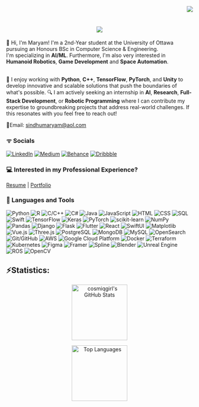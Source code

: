 <!-- Name: Maryam Sindhu -->
<!-- Date: 19-06-2024 --> 
<!-- Tech Used: HTML (Language), MarkDown (Language) --> 

<!-- Header with Swapping and Typing Text -->
<!-- Visitor badge with inline CSS -->
<div align="right">
    <a href="https://visitcount.itsvg.in">
        <img src="https://visitcount.itsvg.in/api?id=CosmicGirl-m&label=Profile%20Views&color=12&icon=0&pretty=true" />
        <br/>
    </a>

<!-- Interactive Intro -->
<h1 align="center">
    <img src="https://readme-typing-svg.herokuapp.com/?font=Righteous&size=35&center=true&vCenter=true&width=500&height=70&duration=4000&lines=Hi+There!+I'm+Maryam+✦;+Welcome+to+my+GitHub.;&color=000000" />
</h1>

<!-- A little about me section --> 
<div align="left">
👋 Hi, I'm Maryam! I'm a 2nd-Year student at the University of Ottawa pursuing an Honours BSc in Computer Science & Engineering. <br>  I'm specializing in <strong>AI/ML</strong>. Furthermore, I'm also very interested in <strong>Humanoid Robotics</strong>, <strong>Game Development</strong> and <strong>Space Automation</strong>. 
    
<br>🚀 I enjoy working with **Python**, **C++**, **TensorFlow**, **PyTorch**, and **Unity** to develop innovative and scalable solutions that push the boundaries of what's possible. 
🔍 I am actively seeking an internship in **AI**, **Research**, **Full-Stack Development**, or **Robotic Programming** where I can contribute my expertise to groundbreaking projects that address real-world challenges. If this resonates with you feel free to reach out!

📧Email: sindhumaryam@aol.com

### ᯤ **Socials**<br/>

[![LinkedIn](https://img.shields.io/badge/LinkedIn-0077B5?style=flat&logo=linkedin&logoColor=white)](https://www.linkedin.com/in/maryamsindhu/)
[![Medium](https://img.shields.io/badge/Medium-12100E?style=flat&logo=medium&logoColor=white)](https://medium.com/@mrym_)
[![Behance](https://img.shields.io/badge/Behance-1769FF?style=flat&logo=behance&logoColor=white)](https://www.behance.net/maryamsindhu)
[![Dribbble](https://img.shields.io/badge/Dribbble-FE4C75?style=flat&logo=dribbble&logoColor=white)](https://dribbble.com/maryamk99)


<h3>
    💻 Interested in my Professional Experience?
</h3>

[Resume](Resume-in-progress) | [Portfolio](Portfolio-in-progress)

### 🧰 Languages and Tools
![Python](https://img.shields.io/badge/Python-%233776AB?style=flat-square&logo=python&logoColor=white)
![R](https://img.shields.io/badge/R-%23276DC3?style=flat-square&logo=r&logoColor=white)
![C/C++](https://img.shields.io/badge/C%2FC%2B%2B-%2300599C?style=flat-square&logo=c%2B%2B&logoColor=white)
![C#](https://img.shields.io/badge/C%23-%23239120?style=flat-square&logo=c-sharp&logoColor=white)
![Java](https://img.shields.io/badge/Java-%23ED8B00?style=flat-square&logo=java&logoColor=white)
![JavaScript](https://img.shields.io/badge/JavaScript-%23F7DF1E?style=flat-square&logo=javascript&logoColor=black)
![HTML](https://img.shields.io/badge/HTML5-%23E34F26?style=flat-square&logo=html5&logoColor=white)
![CSS](https://img.shields.io/badge/CSS3-%231572B6?style=flat-square&logo=css3&logoColor=white)
![SQL](https://img.shields.io/badge/SQL-%230074E4?style=flat-square&logo=amazon-dynamodb&logoColor=white)
![Swift](https://img.shields.io/badge/Swift-%23FA7343?style=flat-square&logo=swift&logoColor=white)
![TensorFlow](https://img.shields.io/badge/TensorFlow-%23FF6F00?style=flat-square&logo=tensorflow&logoColor=white)
![Keras](https://img.shields.io/badge/Keras-%23D00000?style=flat-square&logo=keras&logoColor=white)
![PyTorch](https://img.shields.io/badge/PyTorch-%23EE4C2C?style=flat-square&logo=pytorch&logoColor=white)
![scikit-learn](https://img.shields.io/badge/scikit--learn-%234EA94B?style=flat-square&logo=scikit-learn&logoColor=white)
![NumPy](https://img.shields.io/badge/NumPy-%23013243?style=flat-square&logo=numpy&logoColor=white)
![Pandas](https://img.shields.io/badge/pandas-%23150458?style=flat-square&logo=pandas&logoColor=white)
![Django](https://img.shields.io/badge/Django-%23092E20?style=flat-square&logo=django&logoColor=white)
![Flask](https://img.shields.io/badge/Flask-%23000?style=flat-square&logo=flask&logoColor=white)
![Flutter](https://img.shields.io/badge/Flutter-%2302569B?style=flat-square&logo=flutter&logoColor=white)
![React](https://img.shields.io/badge/React-%2361DAFB?style=flat-square&logo=react&logoColor=white)
![SwiftUI](https://img.shields.io/badge/SwiftUI-%2376D275?style=flat-square&logo=swift&logoColor=white)
![Matplotlib](https://img.shields.io/badge/Matplotlib-%23000000?style=flat-square&logo=matplotlib&logoColor=%23F37626)
![Vue.js](https://img.shields.io/badge/Vue.js-%234FC08D?style=flat-square&logo=vue.js&logoColor=white)
![Three.js](https://img.shields.io/badge/Three.js-%23000000?style=flat-square&logo=three.js&logoColor=white)
![PostgreSQL](https://img.shields.io/badge/PostgreSQL-%23336791?style=flat-square&logo=postgresql&logoColor=white)
![MongoDB](https://img.shields.io/badge/MongoDB-%234EA94B?style=flat-square&logo=mongodb&logoColor=white)
![MySQL](https://img.shields.io/badge/MySQL-%234479A1?style=flat-square&logo=mysql&logoColor=white)
![OpenSearch](https://img.shields.io/badge/OpenSearch-%23016B9E?style=flat-square&logo=elasticsearch&logoColor=white)
![Git/GitHub](https://img.shields.io/badge/Git%2FGitHub-%23181717?style=flat-square&logo=github)
![AWS](https://img.shields.io/badge/AWS-%23232F3E?style=flat-square&logo=amazonaws&logoColor=white)
![Google Cloud Platform](https://img.shields.io/badge/Google%20Cloud-%234285F4?style=flat-square&logo=google-cloud&logoColor=white)
![Docker](https://img.shields.io/badge/Docker-%232496ED?style=flat-square&logo=docker&logoColor=white)
![Terraform](https://img.shields.io/badge/Terraform-%235835CC?style=flat-square&logo=terraform&logoColor=white)
![Kubernetes](https://img.shields.io/badge/Kubernetes-%23326CE5?style=flat-square&logo=kubernetes&logoColor=white)
![Figma](https://img.shields.io/badge/Figma-%23F24E1E?style=flat-square&logo=figma&logoColor=white)
![Framer](https://img.shields.io/badge/Framer-%2387CFED?style=flat-square&logo=framer&logoColor=white)
![Spline](https://img.shields.io/badge/Spline-%237E4AE8?style=flat-square)
![Blender](https://img.shields.io/badge/Blender-%23F5792A?style=flat-square&logo=blender&logoColor=white)
![Unreal Engine](https://img.shields.io/badge/Unreal%20Engine-%23313131?style=flat-square&logo=unreal-engine&logoColor=white)
![ROS](https://img.shields.io/badge/ROS-%23409FFF?style=flat-square&logo=ros&logoColor=white)
![OpenCV](https://img.shields.io/badge/OpenCV-%235C3EE8?style=flat-square&logo=opencv&logoColor=white)

## ⚡Statistics: 
<div align="center">
  <!-- GitHub Stats -->
  <img 
    src="https://github-readme-stats.vercel.app/api?username=cosmiqgirl&show_icons=true&title_color=000000&icon_color=ff69b4&text_color=000000&bg_color=ffffff&hide_border=false" 
    alt="cosmiqgirl's GitHub Stats" 
    height="150" 
  />
  
  <!-- Top Languages -->
  <img 
    src="https://github-readme-stats.vercel.app/api/top-langs/?username=cosmiqgirl&layout=compact&title_color=000000&text_color=000000&bg_color=ffffff&hide_border=false" 
    alt="Top Languages" 
    height="150" 
  />
</div>



